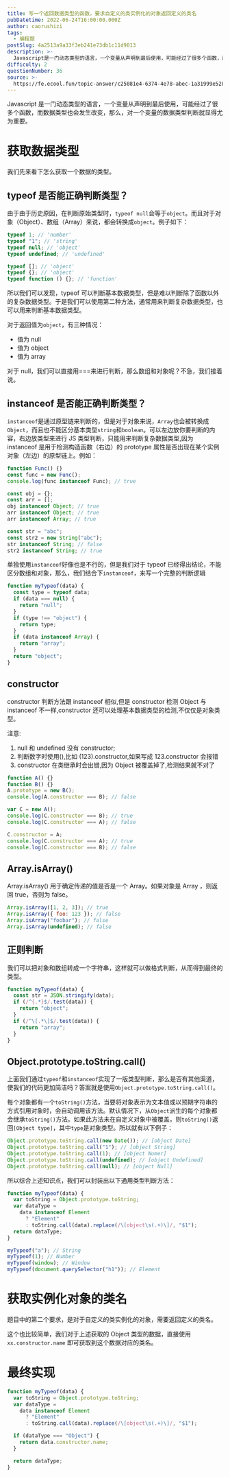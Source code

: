 ```yaml
---
title: 写一个返回数据类型的函数，要求自定义的类实例化的对象返回定义的类名
pubDatetime: 2022-06-24T16:00:00.000Z
author: caorushizi
tags:
  - 编程题
postSlug: 4a2513a9a33f3eb241e73db1c11d9813
description: >-
  Javascript是一门动态类型的语言，一个变量从声明到最后使用，可能经过了很多个函数，而数据类型也会发生改变，那么，对一个变量的数据类型判断就显得尤为重要。获取数据类型======我们先来看下怎么
difficulty: 2
questionNumber: 36
source: >-
  https://fe.ecool.fun/topic-answer/c25081e4-6374-4e78-abec-1a31999e528e?orderBy=updateTime&order=desc&tagId=26
---
```


Javascript 是一门动态类型的语言，一个变量从声明到最后使用，可能经过了很多个函数，而数据类型也会发生改变，那么，对一个变量的数据类型判断就显得尤为重要。

# 获取数据类型

我们先来看下怎么获取一个数据的类型。

## typeof 是否能正确判断类型？

由于由于历史原因，在判断原始类型时，`typeof null`会等于`object`。而且对于对象（Object）、数组（Array）来说，都会转换成`object`。例子如下：

```javascript
typeof 1; // 'number'
typeof "1"; // 'string'
typeof null; // 'object'
typeof undefined; // 'undefined'

typeof []; // 'object'
typeof {}; // 'object'
typeof function () {}; // 'function'
```

所以我们可以发现，typeof 可以判断基本数据类型，但是难以判断除了函数以外的复杂数据类型。于是我们可以使用第二种方法，通常用来判断复杂数据类型，也可以用来判断基本数据类型。

对于返回值为`object`，有三种情况：

- 值为 null
- 值为 object
- 值为 array

对于 null，我们可以直接用===来进行判断，那么数组和对象呢？不急，我们接着说。

## instanceof 是否能正确判断类型？

`instanceof`是通过原型链来判断的，但是对于对象来说，`Array`也会被转换成`Object`，而且也不能区分基本类型`string`和`boolean`。可以左边放你要判断的内容，右边放类型来进行 JS 类型判断，只能用来判断复杂数据类型,因为 instanceof 是用于检测构造函数（右边）的 prototype 属性是否出现在某个实例对象（左边）的原型链上。例如：

```javascript
function Func() {}
const func = new Func();
console.log(func instanceof Func); // true

const obj = {};
const arr = [];
obj instanceof Object; // true
arr instanceof Object; // true
arr instanceof Array; // true

const str = "abc";
const str2 = new String("abc");
str instanceof String; // false
str2 instanceof String; // true
```

单独使用`instanceof`好像也是不行的，但是我们对于 typeof 已经得出结论，不能区分数组和对象，那么，我们结合下`instanceof`，来写一个完整的判断逻辑

```javascript
function myTypeof(data) {
  const type = typeof data;
  if (data === null) {
    return "null";
  }
  if (type !== "object") {
    return type;
  }
  if (data instanceof Array) {
    return "array";
  }
  return "object";
}
```

## constructor

constructor 判断方法跟 instanceof 相似,但是 constructor 检测 Object 与 instanceof 不一样,constructor 还可以处理基本数据类型的检测,不仅仅是对象类型。

注意:

1.  null 和 undefined 没有 constructor;
2.  判断数字时使用(),比如 (123).constructor,如果写成 123.constructor 会报错
3.  constructor 在类继承时会出错,因为 Object 被覆盖掉了,检测结果就不对了

```javascript
function A() {}
function B() {}
A.prototype = new B();
console.log(A.constructor === B); // false

var C = new A();
console.log(C.constructor === B); // true
console.log(C.constructor === A); // false

C.constructor = A;
console.log(C.constructor === A); // true
console.log(C.constructor === B); // false
```

## Array.isArray()

Array.isArray() 用于确定传递的值是否是一个 Array。如果对象是 Array ，则返回 true，否则为 false。

```javascript
Array.isArray([1, 2, 3]); // true
Array.isArray({ foo: 123 }); // false
Array.isArray("foobar"); // false
Array.isArray(undefined); // false
```

## 正则判断

我们可以把对象和数组转成一个字符串，这样就可以做格式判断，从而得到最终的类型。

```javascript
function myTypeof(data) {
  const str = JSON.stringify(data);
  if (/^{.*}$/.test(data)) {
    return "object";
  }
  if (/^\[.*\]$/.test(data)) {
    return "array";
  }
}
```

## Object.prototype.toString.call()

上面我们通过`typeof`和`instanceof`实现了一版类型判断，那么是否有其他渠道，使我们的代码更加简洁吗？答案就是使用`Object.prototype.toString.call()`。

每个对象都有一个`toString()`方法，当要将对象表示为文本值或以预期字符串的方式引用对象时，会自动调用该方法。默认情况下，从`Object`派生的每个对象都会继承`toString()`方法。如果此方法未在自定义对象中被覆盖，则`toString()`返回`[Object type]`，其中`type`是对象类型。所以就有以下例子：

```javascript
Object.prototype.toString.call(new Date()); // [object Date]
Object.prototype.toString.call("1"); // [object String]
Object.prototype.toString.call(1); // [object Numer]
Object.prototype.toString.call(undefined); // [object Undefined]
Object.prototype.toString.call(null); // [object Null]
```

所以综合上述知识点，我们可以封装出以下通用类型判断方法：

```javascript
function myTypeof(data) {
  var toString = Object.prototype.toString;
  var dataType =
    data instanceof Element
      ? "Element"
      : toString.call(data).replace(/\[object\s(.+)\]/, "$1");
  return dataType;
}

myTypeof("a"); // String
myTypeof(1); // Number
myTypeof(window); // Window
myTypeof(document.querySelector("h1")); // Element
```

# 获取实例化对象的类名

题目中的第二个要求，是对于自定义的类实例化的对象，需要返回定义的类名。

这个也比较简单，我们对于上述获取的 Object 类型的数据，直接使用 `xx.constructor.name` 即可获取到这个数据对应的类名。

# 最终实现

```js
function myTypeof(data) {
  var toString = Object.prototype.toString;
  var dataType =
    data instanceof Element
      ? "Element"
      : toString.call(data).replace(/\[object\s(.+)\]/, "$1");

  if (dataType === "Object") {
    return data.constructor.name;
  }

  return dataType;
}
```
